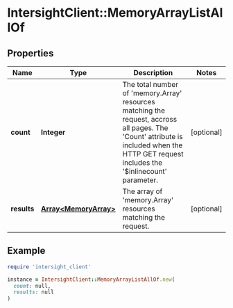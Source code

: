 # IntersightClient::MemoryArrayListAllOf

## Properties

| Name | Type | Description | Notes |
| ---- | ---- | ----------- | ----- |
| **count** | **Integer** | The total number of &#39;memory.Array&#39; resources matching the request, accross all pages. The &#39;Count&#39; attribute is included when the HTTP GET request includes the &#39;$inlinecount&#39; parameter. | [optional] |
| **results** | [**Array&lt;MemoryArray&gt;**](MemoryArray.md) | The array of &#39;memory.Array&#39; resources matching the request. | [optional] |

## Example

```ruby
require 'intersight_client'

instance = IntersightClient::MemoryArrayListAllOf.new(
  count: null,
  results: null
)
```

